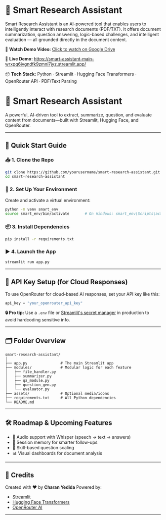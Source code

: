 # 🧠 Smart Research Assistant

Smart Research Assistant is an AI-powered tool that enables users to intelligently interact with research documents (PDF/TXT). It offers document summarization, question answering, logic-based challenges, and intelligent evaluation — all grounded directly in the document content.


🎥 **Watch Demo Video:** [Click to watch on Google Drive]()

🔗 **Live Demo:** [https://smart-assistant-main-wrxpq6ivgndfk9zmni7jyz.streamlit.app/ ](https://dhanush-k-coder-smart-assistant-main-app-t6uvbl.streamlit.app/)  


📦 **Tech Stack:** Python · Streamlit · Hugging Face Transformers · OpenRouter API · PDF/Text Parsing

# 🧠 Smart Research Assistant

A powerful, AI-driven tool to extract, summarize, question, and evaluate content from documents—built with Streamlit, Hugging Face, and OpenRouter.

---

## 🚀 Quick Start Guide

### 📥 1. Clone the Repo

```bash
git clone https://github.com/yourusername/smart-research-assistant.git
cd smart-research-assistant
```

### 🧪 2. Set Up Your Environment

Create and activate a virtual environment:

```bash
python -m venv smart_env
source smart_env/bin/activate       # On Windows: smart_env\Scripts\activate
```

### 📦 3. Install Dependencies

```bash
pip install -r requirements.txt
```

### ▶️ 4. Launch the App

```bash
streamlit run app.py
```

---

## 🔐 API Key Setup (for Cloud Responses)

To use OpenRouter for cloud-based AI responses, set your API key like this:

```python
api_key = "your_openrouter_api_key"
```

**🔒 Pro tip:** Use a `.env` file or [Streamlit's secret manager](https://docs.streamlit.io/streamlit-cloud/secrets-management) in production to avoid hardcoding sensitive info.

---

## 🗂️ Folder Overview

```
smart-research-assistant/
│
├── app.py               # The main Streamlit app
├── modules/             # Modular logic for each feature
│   ├── file_handler.py
│   ├── summarizer.py
│   ├── qa_module.py
│   ├── question_gen.py
│   └── evaluator.py
├── assets/              # Optional media/icons
├── requirements.txt     # All Python dependencies
└── README.md
```

---

## 🛠️ Roadmap & Upcoming Features

* 🎤 Audio support with Whisper (speech → text → answers)
* 🧠 Session memory for smarter follow-ups
* 🎯 Skill-based question scaling
* 📊 Visual dashboards for document analysis

---

## 🙏 Credits

Created with ❤️ by **Charan Yedida**
Powered by:

* [Streamlit](https://streamlit.io/)
* [Hugging Face Transformers](https://huggingface.co/)
* [OpenRouter AI](https://openrouter.ai/)

---

